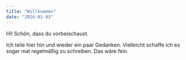 ```yaml
---
title: "Willkommen"
date: "2024-01-03"
---
```


Hi! Schön, dass du vorbeischaust.

Ich teile hier hin und wieder ein paar Gedanken. Vielleicht schaffe ich es sogar mal regelmäßig zu schreiben. Das wäre fein.
